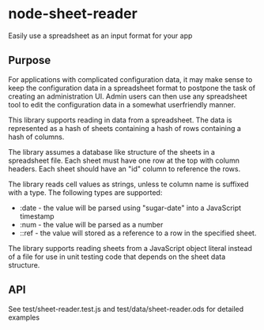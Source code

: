 # node-sheet-reader

Easily use a spreadsheet as an input format for your app

## Purpose

For applications with complicated configuration data, 
it may make sense to keep the configuration data in a spreadsheet
format to postpone the task of creating an administration UI. 
Admin users can then use any spreadsheet tool to edit the 
configuration data in a somewhat userfriendly manner.

This library supports reading in data from a spreadsheet. 
The data is represented as 
a hash of sheets containing 
a hash of rows containing 
a hash of columns.

The library assumes a database like structure of the sheets in a spreadsheet file.
Each sheet must have one row at the top with column headers. 
Each sheet should have an "id" column to reference the rows.

The library reads cell values as strings, 
unless te column name is suffixed with a type.
The following types are supported:

* :date - the value will be parsed using "sugar-date" into a JavaScript timestamp
* :num - the value will be parsed as a number
* :<sheet>:ref - the value will stored as a reference to a row in the specified sheet.

The library supports reading sheets from a JavaScript object literal instead of a file
for use in unit testing code that depends on the sheet data structure.

## API

See test/sheet-reader.test.js and test/data/sheet-reader.ods for detailed examples